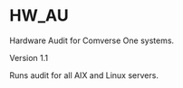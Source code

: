 # HW_AU
Hardware Audit for Comverse One systems.

Version 1.1 

Runs audit for all AIX and Linux servers.
